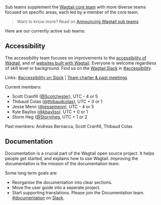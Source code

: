 Sub teams supplement the [Wagtail core team](https://github.com/wagtail/wagtail/wiki/Wagtail-core-team) with more diverse teams focused on specific areas, each led by a member of the core team.

> Want to know more? Read on [Announcing Wagtail sub teams](https://wagtail.io/blog/announcing-wagtail-sub-teams/)

Here are our currently active sub teams:

## Accessibility

The accessibility team focuses on improvements to the [accessibility of Wagtail](https://docs.wagtail.io/en/stable/contributing/developing.html#accessibility-targets), and of [websites built with Wagtail](https://docs.wagtail.io/en/latest/advanced_topics/accessibility_considerations.html). Everyone is welcome regardless of skill level or background. Find us on the [Wagtail Slack](https://github.com/wagtail/wagtail/wiki/Slack) in [#accessibility](https://app.slack.com/client/T0K33F93J/CB7L6L5S6).

Links: [#accessibility on Slack](https://app.slack.com/client/T0K33F93J/CB7L6L5S6) | [Team charter & past meetings](https://github.com/wagtail/wagtail/wiki/Accessibility-team)

Current members:

- Scott Cranfill ([@Scotchester](https://github.com/Scotchester)), UTC - 4 or 5
- Thibaud Colas ([@thibaudcolas](https://github.com/thibaudcolas)), UTC + 0 or 1
- Jesse Menn ([@jessemenn](https://github.com/jessemenn)), UTC - 4 or 5
- Kyle Bayliss ([@kbayliss](https://github.com/kbayliss)), UTC + 0 or 1
- Storm Heg ([@Stormheg](https://github.com/Stormheg), UTC + 1 or 2

Past members: Andreas Bernacca, Scott Cranfill, Thibaud Colas

## Documentation

Documentation is a crucial part of the Wagtail open source project. It helps people get started, and explains how to use Wagtail. Improving the documentation is the mission of the documentation team.

Some long term goals are:

- Reorganise the documentation into clear sections.
- Move the user guide into a seperate project.
- Start supporting translations.
Please join the Documentation team. [#documentation](https://app.slack.com/client/T0K33F93J/C0152QK6PC6) on [Slack](https://github.com/wagtail/wagtail/wiki/Slack).
